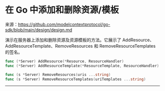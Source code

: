 # 在 Go 中添加和删除资源/模板

来源：https://github.com/modelcontextprotocol/go-sdk/blob/main/design/design.md

演示在服务器上添加和删除资源及资源模板的方法。它展示了 AddResource、AddResourceTemplate、RemoveResources 和 RemoveResourceTemplates 的签名。

```Go
func (*Server) AddResource(*Resource, ResourceHandler)
func (*Server) AddResourceTemplate(*ResourceTemplate, ResourceHandler)

func (s *Server) RemoveResources(uris ...string)
func (s *Server) RemoveResourceTemplates(uriTemplates ...string)
```

--------------------------------
